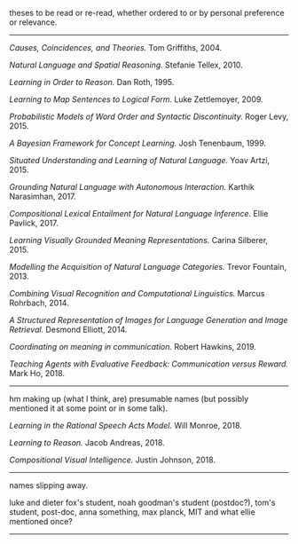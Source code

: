 theses to be read or re-read, whether ordered to or by personal preference or relevance.

---

_Causes, Coincidences, and Theories._ Tom Griffiths, 2004.

_Natural Language and Spatial Reasoning._ Stefanie Tellex, 2010. 

_Learning in Order to Reason._ Dan Roth, 1995.

_Learning to Map Sentences to Logical Form._ Luke Zettlemoyer, 2009.

_Probabilistic Models of Word Order and Syntactic Discontinuity._ Roger Levy, 2015.

_A Bayesian Framework for Concept Learning._ Josh Tenenbaum, 1999.

_Situated Understanding and Learning of Natural Language._ Yoav Artzi, 2015.

_Grounding Natural Language with Autonomous Interaction._ Karthik Narasimhan, 2017.

_Compositional Lexical Entailment for Natural Language Inference._ Ellie Pavlick, 2017.

_Learning Visually Grounded Meaning Representations._ Carina Silberer, 2015.

_Modelling the Acquisition of Natural Language Categories._ Trevor Fountain, 2013.

_Combining Visual Recognition and Computational Linguistics._ Marcus Rohrbach, 2014.

_A Structured Representation of Images for Language Generation and Image Retrieval._ Desmond Elliott, 2014.

_Coordinating on meaning in communication._ Robert Hawkins, 2019.

_Teaching Agents with Evaluative Feedback: Communication versus Reward._
 Mark Ho, 2018.

---

hm making up (what I think, are) presumable names (but possibly mentioned it at some point or in some talk).

_Learning in the Rational Speech Acts Model._ Will Monroe, 2018.

_Learning to Reason._ Jacob Andreas, 2018.

_Compositional Visual Intelligence._ Justin Johnson, 2018.

---

names slipping away.

luke and dieter fox's student, noah goodman's student (postdoc?), tom's student, post-doc, anna something, max planck, MIT and what ellie mentioned once?

---
